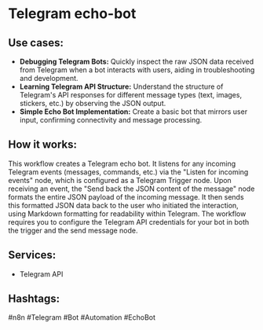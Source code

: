 # Telegram echo-bot

## Use cases:

- **Debugging Telegram Bots:**  Quickly inspect the raw JSON data received from Telegram when a bot interacts with users, aiding in troubleshooting and development.
- **Learning Telegram API Structure:** Understand the structure of Telegram's API responses for different message types (text, images, stickers, etc.) by observing the JSON output.
- **Simple Echo Bot Implementation:** Create a basic bot that mirrors user input, confirming connectivity and message processing.

## How it works:

This workflow creates a Telegram echo bot.  It listens for any incoming Telegram events (messages, commands, etc.) via the "Listen for incoming events" node, which is configured as a Telegram Trigger node. Upon receiving an event, the "Send back the JSON content of the message" node formats the entire JSON payload of the incoming message.  It then sends this formatted JSON data back to the user who initiated the interaction, using Markdown formatting for readability within Telegram. The workflow requires you to configure the Telegram API credentials for your bot in both the trigger and the send message node.

## Services:

- Telegram API

## Hashtags:

#n8n #Telegram #Bot #Automation #EchoBot
